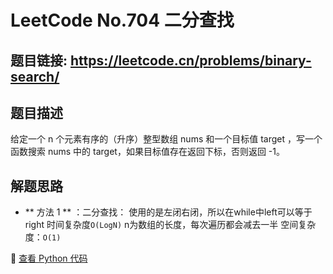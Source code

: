 # LeetCode No.704 二分查找

## 题目链接: https://leetcode.cn/problems/binary-search/

## 题目描述
给定一个 n 个元素有序的（升序）整型数组 nums 和一个目标值 target  ，写一个函数搜索 nums 中的 target，如果目标值存在返回下标，否则返回 -1。

## 解题思路
- ** 方法 1 ** ：二分查找：
使用的是左闭右闭，所以在while中left可以等于right
时间复杂度`O(LogN)` n为数组的长度，每次遍历都会减去一半 
空间复杂度：`O(1)`

📌 [查看 Python 代码](../solutions/python/No_704_二分查找.py)